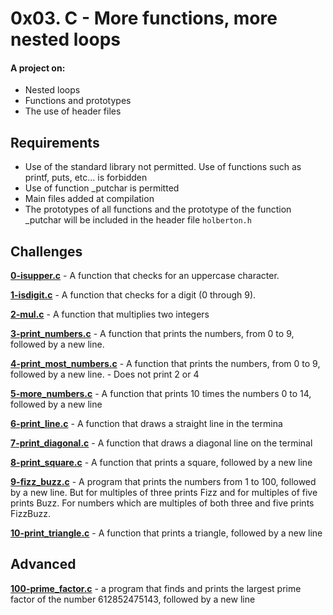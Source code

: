 
# 0x03. C - More functions, more nested loops
  
#### A project on:
- Nested loops
- Functions and prototypes
- The use of header files

## Requirements
- Use of the standard library not permitted. Use of functions such as printf, puts, etc… is forbidden
- Use of function _putchar is permitted
- Main files added at compilation
- The prototypes of all functions and the prototype of the function _putchar will be included in the header file `holberton.h`

## Challenges

**[0-isupper.c](0-isupper.c)** - A function that checks for an uppercase character.

**[1-isdigit.c](1-isdigit.c)** - A function that checks for a digit (0 through 9).

**[2-mul.c](2-mul.c)** - A function that multiplies two integers

**[3-print_numbers.c](3-print_numbers.c)** - A function that prints the numbers, from 0 to 9, followed by a new line.

**[4-print_most_numbers.c](4-print_most_numbers.c)** - A function that prints the numbers, from 0 to 9, followed by a new line.
	- Does not print 2 or 4

**[5-more_numbers.c](5-more_numbers.c)** - A function that prints 10 times the numbers 0 to 14, followed by a new line

**[6-print_line.c](6-print_line.c)** - A function that draws a straight line in the termina

**[7-print_diagonal.c](7-print_diagonal.c)** - A function that draws a diagonal line on the terminal

**[8-print_square.c](8-print_square.c)** - A function that prints a square, followed by a new line

**[9-fizz_buzz.c](9-fizz_buzz.c)** - A program that prints the numbers from 1 to 100, followed by a new line. But for multiples of three prints Fizz and for multiples of five prints Buzz. For numbers which are multiples of both three and five prints FizzBuzz.

**[10-print_triangle.c](10-print_triangle.c)** - A function that prints a triangle, followed by a new line

## Advanced

**[100-prime_factor.c](100-prime_factor.c)** - a program that finds and prints the largest prime factor of the number 612852475143, followed by a new line

